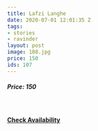 ```yaml
---
title: Lafzi Langhe
date: 2020-07-01 12:01:35 Z
tags:
- stories
- ravinder
layout: post
image: 108.jpg
price: 150
ids: 107
---
```


<h5>Price: 150</h5><br>

<h4><a class="add-cart cart1" href="{{ site.baseurl }}/books#107"><b>Check Availability</b></a></h4>

<body>
 <script src="{{ site.baseurl }}/js/main.js"></script>
 </body>